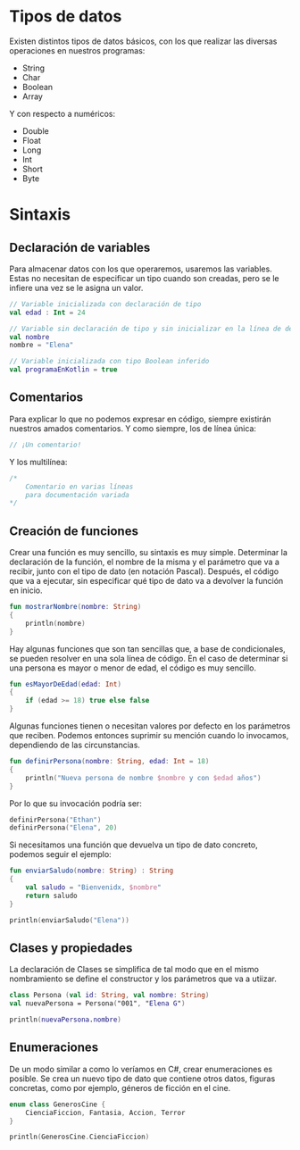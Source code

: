# Tipos de datos

Existen distintos tipos de datos básicos, con los que realizar las diversas operaciones en nuestros programas:

* String
* Char
* Boolean
* Array

Y con respecto a numéricos:

* Double
* Float
* Long
* Int
* Short
* Byte

# Sintaxis

## Declaración de variables

Para almacenar datos con los que operaremos, usaremos las variables. Estas no necesitan de especificar un tipo cuando son creadas, pero se le infiere una vez se le asigna un valor.

```kt
// Variable inicializada con declaración de tipo
val edad : Int = 24

// Variable sin declaración de tipo y sin inicializar en la línea de declaración
val nombre
nombre = "Elena"

// Variable inicializada con tipo Boolean inferido
val programaEnKotlin = true
```

## Comentarios

Para explicar lo que no podemos expresar en código, siempre existirán nuestros amados comentarios. Y como siempre, los de línea única:

```kt
// ¡Un comentario!
```

Y los multilínea:

```kt
/*
    Comentario en varias líneas
    para documentación variada
*/
```

## Creación de funciones

Crear una función es muy sencillo, su sintaxis es muy simple. Determinar la declaración de la función, el nombre de la misma y el parámetro que va a recibir, junto con el tipo de dato (en notación Pascal).
Después, el código que va a ejecutar, sin especificar qué tipo de dato va a devolver la función en inicio.

```kt
fun mostrarNombre(nombre: String)
{
    println(nombre)
}
```

Hay algunas funciones que son tan sencillas que, a base de condicionales, se pueden resolver en una sola línea de código. En el caso de determinar si una persona es mayor o menor de edad, el código es muy sencillo.

```kt
fun esMayorDeEdad(edad: Int)
{
    if (edad >= 18) true else false
}
```

Algunas funciones tienen o necesitan valores por defecto en los parámetros que reciben. Podemos entonces suprimir su mención cuando lo invocamos, dependiendo de las circunstancias.

```kt
fun definirPersona(nombre: String, edad: Int = 18)
{
    println("Nueva persona de nombre $nombre y con $edad años")
}
```

Por lo que su invocación podría ser:

```kt
definirPersona("Ethan")
definirPersona("Elena", 20)
```

Si necesitamos una función que devuelva un tipo de dato concreto, podemos seguir el ejemplo:

```kt
fun enviarSaludo(nombre: String) : String
{
    val saludo = "Bienvenidx, $nombre"
    return saludo
}

println(enviarSaludo("Elena"))
```

## Clases y propiedades

La declaración de Clases se simplifica de tal modo que en el mismo nombramiento se define el constructor y los parámetros que va a utiizar.

```kt
class Persona (val id: String, val nombre: String)
val nuevaPersona = Persona("001", "Elena G")

println(nuevaPersona.nombre)

```

## Enumeraciones

De un modo similar a como lo veríamos en C#, crear enumeraciones es posible. Se crea un nuevo tipo de dato que contiene otros datos, figuras concretas, como por ejemplo, géneros de ficción en el cine.

```kt
enum class GenerosCine {
    CienciaFiccion, Fantasia, Accion, Terror
}

println(GenerosCine.CienciaFiccion)

```
